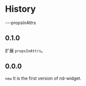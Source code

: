 # History

---propsInAttrs

## 0.1.0

扩展 `propsInAttrs`。

## 0.0.0

`new` It is the first version of nd-widget.
